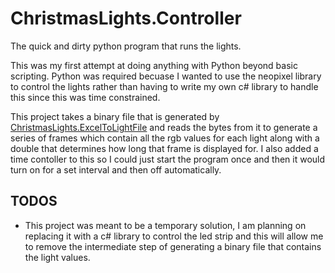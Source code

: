 # ChristmasLights.Controller
The quick and dirty python program that runs the lights. 

This was my first attempt at doing anything with Python beyond basic scripting. 
Python was required becuase I wanted to use the neopixel library to control the lights rather than having to write my own c# library to handle this since this was time constrained. 

This project takes a binary file that is generated by [ChristmasLights.ExcelToLightFile](https://github.com/bmol118/ChristmasLights.ExcelToLightFile) and reads the bytes from it to generate a series of frames which contain all the rgb values for each light along with a double that determines how long that frame is displayed for. 
I also added a time contoller to this so I could just start the program once and then it would turn on for a set interval and then off automatically.

## TODOS
* This project was meant to be a temporary solution, I am planning on replacing it with a c# library to control the led strip and this will allow me to remove the intermediate step of generating a binary file that contains the light values.
